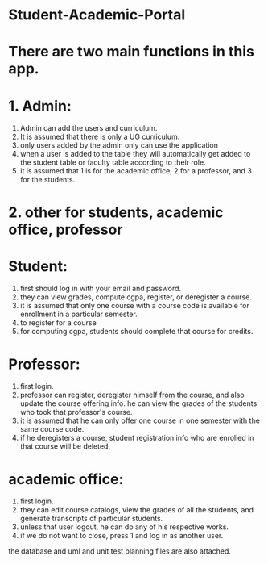 # Student-Academic-Portal

# There are two main functions in this app.
 
# 1. Admin:

1. Admin can add the users and curriculum.
2. It is assumed that there is only a UG curriculum.
3. only users added by the admin only can use the application
4. when a user is added to the table they will automatically get added to the student table or faculty table according to their role.
5. it is assumed that 1 is for the academic office, 2 for a professor, and 3 for the students.

# 2. other for students, academic office, professor

# Student:
1. first should log in with your email and password.
2. they can view grades, compute cgpa, register, or deregister a course.
3. it is assumed that only one course with a course code is available for enrollment in a particular semester.
4. to register for a course
5. for computing cgpa, students should complete that course for credits.

# Professor: 
1. first login.
2. professor can register, deregister himself from the course, and also update the course offering info. he can view the grades of the students who took that professor's course.
3. it is assumed that he can only offer one course in one semester with the same course code.
4. if he deregisters a course, student registration info who are enrolled in that course will be deleted.

# academic office:
1. first login.
2. they can edit course catalogs, view the grades of all the students, and generate transcripts of particular students.
3. unless that user logout, he can do any of his respective works.
4. if we do not want to close, press 1 and log in as another user.

the database and uml and unit test planning files are also attached.
